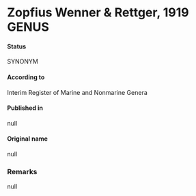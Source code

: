 Zopfius Wenner & Rettger, 1919 GENUS
=======

#### Status
SYNONYM

#### According to
Interim Register of Marine and Nonmarine Genera

#### Published in
null

#### Original name
null

### Remarks
null